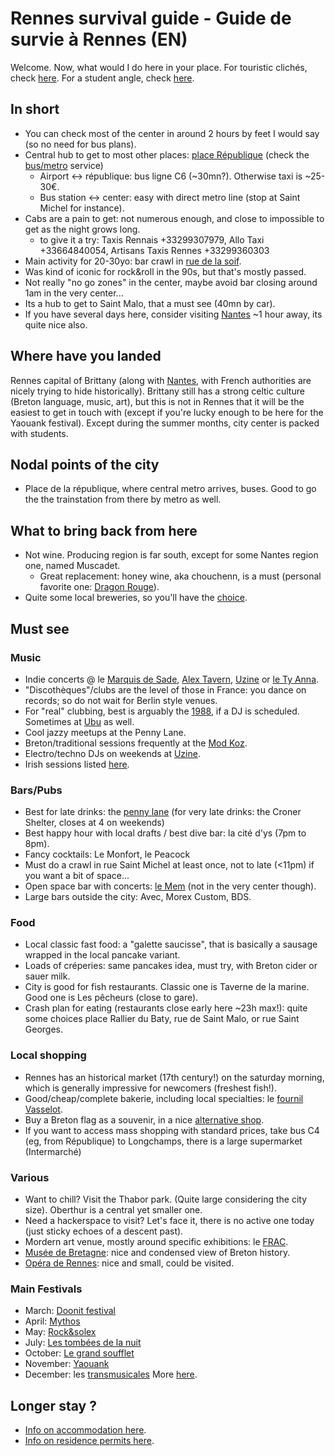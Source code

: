 # Rennes survival guide - Guide de survie à Rennes (EN)

<!--![Alt text](https://blog.hutong-school.com/wp-content/uploads/2017/08/Survival-Guide-Sticker.jpg)-->

Welcome. Now, what would I do here in your place.
For touristic clichés, check [here](https://www.brittanytourism.com/destinations/the-10-destinations/rennes-and-brittanys-historic-gateways/rennes/). For a student angle, check [here](https://rennes.esnfrance.org/guide-de-survie-%C3%A0-rennes).

## In short

  - You can check most of the center in around 2 hours by feet I would say (so no need for bus plans).
  - Central hub to get to most other places: [place République](https://www.openstreetmap.org/#map=19/48.10965/-1.67918) (check the [bus/metro](https://www.star.fr/) service)
    - Airport <-> république: bus ligne C6 (~30mn?). Otherwise taxi is ~25-30€.
    - Bus station <-> center: easy with direct metro line (stop at Saint Michel for instance).
  - Cabs are a pain to get: not numerous enough, and close to impossible to get as the night grows long.
    - to give it a try: Taxis Rennais +33299307979, Allo Taxi +33664840054, Artisans Taxis Rennes +33299360303
  - Main activity for 20-30yo: bar crawl in [rue de la soif](https://www.tourisme-rennes.com/en/discover-rennes/history-rennes/drinkers-alley-rennes/).
  - Was kind of iconic for rock&roll in the 90s, but that's mostly passed.
  - Not really "no go zones" in the center, maybe avoid bar closing around 1am in the very center...
  - Its a hub to get to Saint Malo, that a must see (40mn by car).
  - If you have several days here, consider visiting [Nantes](https://en.wikipedia.org/wiki/Nantes) ~1 hour away, its quite nice also.

## Where have you landed

Rennes capital of Brittany (along with [Nantes](https://en.wikipedia.org/wiki/Nantes), with French authorities are nicely trying to hide historically).
Brittany still has a strong celtic culture (Breton language, music, art), but this is not in Rennes that it will be the easiest to get in touch with (except if you're lucky enough to be here for the Yaouank festival). Except during the summer months, city center is packed with students.

## Nodal points of the city
  - Place de la république, where central metro arrives, buses. Good to go the the trainstation from there by metro as well.

## What to bring back from here
  - Not wine. Producing region is far south, except for some Nantes region one, named Muscadet. 
      - Great replacement: honey wine, aka chouchenn, is a must (personal favorite one: [Dragon Rouge](https://dragonrouge.bzh)).
  - Quite some local breweries, so you'll have the [choice](https://www.bieresbretonnes.fr/brasseries/).

## Must see

### Music
  - Indie concerts @ le [Marquis de Sade](https://www.facebook.com/Le-Marquis-de-Sade-158854437480238/), [Alex Tavern](https://www.facebook.com/alexstavernrennes/), [Uzine](https://uzine.bar/) or [le Ty Anna](https://www.facebook.com/tyannarennes/).
  - "Discothèques"/clubs are the level of those in France: you dance on records; so do not wait for Berlin style venues.
  - For "real" clubbing, best is arguably the [1988](https://www.1988liveclub.com/), if a DJ is scheduled. Sometimes at [Ubu](https://fr-fr.facebook.com/UbuClubRennes/) as well.
  - Cool jazzy meetups at the Penny Lane.
  - Breton/traditional sessions frequently at the [Mod Koz](https://fr-fr.facebook.com/sessionmodkoz/).
  - Electro/techno DJs on weekends at [Uzine](https://uzine.bar/).
  - Irish sessions listed [here](https://thesession.org).

### Bars/Pubs
  - Best for late drinks: the [penny lane](https://www.facebook.com/pennylanerennes/) (for very late drinks: the Croner Shelter, closes at 4 on weekends)
  - Best happy hour with local drafts / best dive bar: la cité d'ys (7pm to 8pm).
  - Fancy cocktails: Le Monfort, le Peacock
  - Must do a crawl in rue Saint Michel at least once, not to late (<11pm) if you want a bit of space... 
  - Open space bar with concerts: [le Mem](https://www.lemem.fr/) (not in the very center though).
  - Large bars outside the city: Avec, Morex Custom, BDS.

### Food
  - Local classic fast food: a "galette saucisse", that is basically a sausage wrapped in the local pancake variant.
  - Loads of créperies: same pancakes idea, must try, with Breton cider or sauer milk.
  - City is good for fish restaurants. Classic one is Taverne de la marine. Good one is Les pêcheurs (close to gare).
  - Crash plan for eating (restaurants close early here ~23h max!): quite some choices place Rallier du Baty, rue de Saint Malo, or rue Saint Georges.

### Local shopping
  - Rennes has an historical market (17th century!) on the saturday morning, which is generally impressive for newcomers (freshest fish!).
  - Good/cheap/complete bakerie, including local specialties: le [fournil Vasselot](https://www.tripadvisor.fr/Restaurant_Review-g187103-d8605434-Reviews-Le_Fournil_Vasselot-Rennes_Ille_et_Vilaine_Brittany.html).
  - Buy a Breton flag as a souvenir, in a nice [alternative shop](https://disuj.bigcartel.com/).
  - If you want to access mass shopping with standard prices, take bus C4 (eg, from République) to Longchamps, there is a large supermarket (Intermarché)
  
### Various
  - Want to chill? Visit the Thabor park. (Quite large considering the city size). Oberthur is a central yet smaller one.
  - Need a hackerspace to visit? Let's face it, there is no active one today (just sticky echoes of a descent past).
  - Mordern art venue, mostly around specific exhibitions: le [FRAC](https://www.fracbretagne.fr/en/).
  - [Musée de Bretagne](https://www.musee-bretagne.fr/): nice and condensed view of Breton history.
  - [Opéra de Rennes](https://opera-rennes.fr/fr): nice and small, could be visited.
  
### Main Festivals
  - March: [Doonit festival](https://fr-fr.facebook.com/dooinitfestival/)
  - April: [Mythos](https://www.festival-mythos.com/)
  - May: [Rock&solex](https://rocknsolex.fr/)
  - July: [Les tombées de la nuit](https://www.lestombeesdelanuit.com/en/)
  - October: [Le grand soufflet](https://www.legrandsoufflet.fr/)
  - November: [Yaouank](https://yaouank.bzh/)
  - December: les [transmusicales](https://www.lestrans.com/)
  More [here](https://www.tourisme-rennes.com/fr/organiser-mon-sejour/nous-vous-conseillons/infos-pratiques/calendrier-festivals-bretagne/).
  
## Longer stay ?
  - [Info on accommodation here](https://cmi.univ-rennes.fr/en/faqs/faqs-accomodation).
  - [Info on residence permits here](https://cmi.univ-rennes.fr/en/faqs/faqs-residence-permit).

